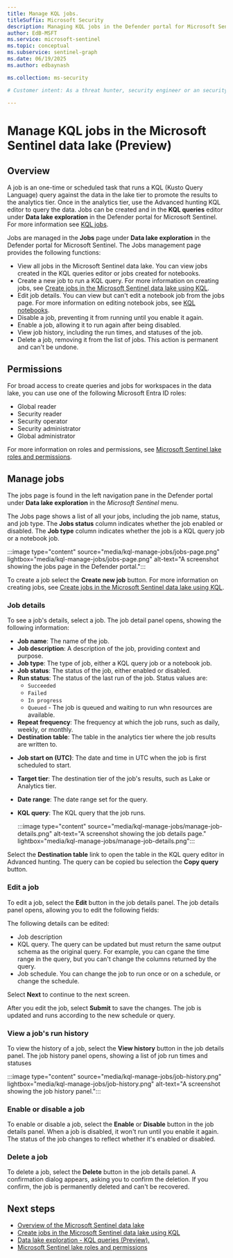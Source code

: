 ```yaml
---  
title: Manage KQL jobs.
titleSuffix: Microsoft Security  
description: Managing KQL jobs in the Defender portal for Microsoft Sentinel data lake.
author: EdB-MSFT  
ms.service: microsoft-sentinel  
ms.topic: conceptual
ms.subservice: sentinel-graph
ms.date: 06/19/2025
ms.author: edbaynash  

ms.collection: ms-security  

# Customer intent: As a threat hunter, security engineer or an security administrator, I want to manage jobs in the Microsoft Sentinel data lake so that I can run KQL queries  against the data in the lake tier and promote the results to the analytics tier.

---  
```

 
#  Manage KQL jobs in the Microsoft Sentinel data lake (Preview)
 
## Overview  
A job is an one-time or scheduled task that runs a KQL (Kusto Query Language) query against the data in the lake tier to promote the results to the analytics tier. Once in the analytics tier, use the Advanced hunting KQL editor to query the data. 
Jobs can be created and in the **KQL queries** editor under **Data lake exploration**  in the Defender portal for Microsoft Sentinel. For more information see [KQL jobs](kql-jobs.md). 

Jobs are managed in the **Jobs** page under **Data lake exploration** in the Defender portal for Microsoft Sentinel. The Jobs management page provides the following functions:

+ View all jobs in the Microsoft Sentinel data lake. You can view jobs created in the KQL queries editor or jobs created for notebooks. 
+ Create a new job to run a KQL query. For more information on creating jobs, see [Create jobs in the Microsoft Sentinel data lake using KQL](kql-jobs.md).
+ Edit job details. You can view but can't edit a notebook job from the jobs page. For more information on editing notebook jobs, see [KQL notebooks](kql-notebooks.md).
+ Disable a job, preventing it from running until you enable it again.
+ Enable a job, allowing it to run again after being disabled.
+ View job history, including the run times, and statuses of the job.
+ Delete a job, removing it from the list of jobs. This action is permanent and can't be undone.


## Permissions

For broad access to create queries and jobs for workspaces in the data lake, you can use one of the following Microsoft Entra ID roles:
+ Global reader 
+ Security reader
+ Security operator 
+ Security administrator
+ Global administrator

For more information on roles and permissions, see [Microsoft Sentinel lake roles and permissions](./roles-permissions.md).


## Manage jobs

The jobs page is found in the left navigation pane in the Defender portal under **Data lake exploration** in the *Microsoft Sentinel* menu.

The Jobs page shows a list of all your jobs, including the job name, status, and job type. The **Jobs status** column indicates whether the job enabled or disabled.  The **Job type** column indicates whether the job is a KQL query job or a notebook job. 

:::image type="content" source="media/kql-manage-jobs/jobs-page.png"  lightbox="media/kql-manage-jobs/jobs-page.png" alt-text="A screenshot showing the jobs page in the Defender portal.":::

To create a job select the **Create new job** button. For more information on creating jobs, see [Create jobs in the Microsoft Sentinel data lake using KQL](kql-jobs.md).

### Job details

To see a job's details, select a job. The job detail panel opens, showing the following information:

- **Job name**: The name of the job.
- **Job description**: A description of the job, providing context and purpose.
- **Job type**: The type of job, either a KQL query job or a notebook job.
- **Job status**: The status of the job, either enabled or disabled.
- **Run status**: The status of the last run of the job.  Status values are:
    - `Succeeded`
    - `Failed`
    - `In progress`
    - `Queued` - The job is queued and waiting to run whn resources are available.
- **Repeat frequency**: The frequency at which the job runs, such as daily, weekly, or monthly.
- **Destination table**: The table in the analytics tier where the job results are written to.
<!-- **Destination workspace**: The workspace in the analytics tier where the job results are written to -->
- **Job start on (UTC)**: The date and time in UTC when the job is first scheduled to start.
- **Target tier**: The destination tier of the job's results, such as Lake or Analytics tier.
- **Date range**: The date range set for the query. 
- **KQL query**: The KQL query that the job runs.

    :::image type="content" source="media/kql-manage-jobs/manage-job-details.png" alt-text="A screenshot showing the job details page." lightbox="media/kql-manage-jobs/manage-job-details.png":::

Select the **Destination table** link to open the table in the KQL query editor in Advanced hunting. The query can be copied bu selection the **Copy query** button.  

### Edit a job

To edit a job, select the **Edit** button in the job details panel. The job details panel opens, allowing you to edit the following fields:

The following details can be edited:
+ Job description
+ KQL query. The query can be updated but must return the same output schema as the original query. For example, you can cgane the time range in the query, but you can't change the columns returned by the query.
+ Job schedule. You can change the job to run once or on a schedule, or change the schedule.

Select **Next** to continue to the next screen. 

After you edit the job, select **Submit** to save the changes. The job is updated and runs according to the new schedule or query.


### View a job's run history

To view the history of a job, select the **View history** button in the job details panel. The job history panel opens, showing a list of job run times and statuses

:::image type="content" source="media/kql-manage-jobs/job-history.png" lightbox="media/kql-manage-jobs/job-history.png" alt-text="A screenshot showing the job history panel.":::

### Enable or disable a job

To enable or disable a job, select the **Enable** or **Disable** button in the job details panel. When a job is disabled, it won't run until you enable it again. The status of the job changes to reflect whether it's enabled or disabled.

### Delete a job

To delete a job, select the **Delete** button in the job details panel. A confirmation dialog appears, asking you to confirm the deletion. If you confirm, the job is permanently deleted and can't be recovered.



## Next steps

- [Overview of the Microsoft Sentinel data lake](sentinel-lake-overview.md)
- [Create jobs in the Microsoft Sentinel data lake using KQL](kql-jobs.md)
- [Data lake exploration - KQL queries (Preview).](kql-queries.md)
- [Microsoft Sentinel lake roles and permissions](roles-permissions.md)